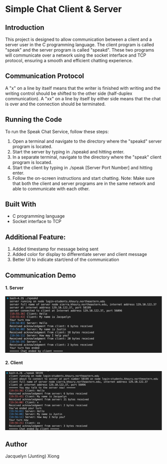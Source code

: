 # Simple Chat Client & Server


## Introduction
This project is designed to allow communication between a client and a server user in the C programming language. The client program is called "speak" and the server program is called "speakd". These two programs will communicate over a network using the socket interface and TCP protocol, ensuring a smooth and efficient chatting experience.

 
## Communication Protocol
A "x" on a line by itself means that the writer is finished with writing and the writing control should be shifted to the other side (half-duplex communication). A "xx" on a line by itself by either side means that the chat is over and the connection should be terminated.


## Running the Code
To run the Speak Chat Service, follow these steps:

1. Open a terminal and navigate to the directory where the "speakd" server program is located.
2. Start the server by typing in ./speakd and hitting enter.
3. In a separate terminal, navigate to the directory where the "speak" client program is located.
4. Start the client by typing in ./speak [Server Port Number] and hitting enter.
5. Follow the on-screen instructions and start chatting.
Note: Make sure that both the client and server programs are in the same network and able to communicate with each other.


## Built With
* C programming language
* Socket interface to TCP


## Additional Feature:
1. Added timestamp for message being sent
2. Added color for display to differentiate server and client message
3. Better UI to indicate start/end of the communication


## Communication Demo

#### 1. Server
![Server](screenshots/server.png)
#### 2. Client
![Client](screenshots/client.png)


## Author
Jacquelyn (Junting) Xiong
